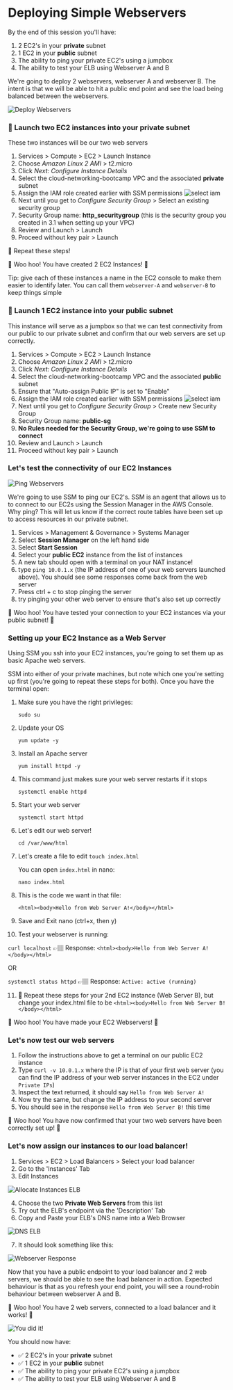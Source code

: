 # Deploying Simple Webservers

By the end of this session you'll have:
  1. 2 EC2's in your __private__ subnet
  2. 1 EC2 in your __public__ subnet
  3. The ability to ping your private EC2's using a jumpbox
  4. The ability to test your ELB using Webserver A and B


We're going to deploy 2 webservers, webserver A and webserver B. The intent is that we will be able to hit a public end point and see the load being balanced between the webservers.

![Deploy Webservers](images/deploy_webservers.png)


### 🚀 Launch two EC2 instances into your private subnet
These two instances will be our two web servers

1. Services > Compute > EC2 > Launch Instance
2. Choose *Amazon Linux 2 AMI* > t2.micro
3. Click *Next: Configure Instance Details*
4. Select the cloud-networking-bootcamp VPC and the associated __private__ subnet
5. Assign the IAM role created earlier with SSM permissions
   ![select iam](images/3.2.6-select-iam.png)
6. Next until you get to *Configure Security Group* > Select an existing security group
7. Security Group name: __http_securitygroup__ (this is the security group you created in 3.1 when setting up your VPC)
8.  Review and Launch > Launch
9.  Proceed without key pair > Launch

🔁 Repeat these steps!

🌈 Woo hoo! You have created 2 EC2 Instances! 🌈

Tip: give each of these instances a name in the EC2 console to make them easier to identify later. You can call them `webserver-A` and `webserver-B` to keep things simple

### 🚀 Launch 1 EC2 instance into your public subnet
This instance will serve as a jumpbox so that we can test connectivity from our public to our private subnet and confirm that our web servers are set up correctly.

1. Services > Compute > EC2 > Launch Instance
2. Choose *Amazon Linux 2 AMI* > t2.micro
3. Click *Next: Configure Instance Details*
4. Select the cloud-networking-bootcamp VPC and the associated __public__ subnet
5. Ensure that "Auto-assign Public IP" is set to "Enable"
6. Assign the IAM role created earlier with SSM permissions
![select iam](images/3.2.6-select-iam.png)
1. Next until you get to *Configure Security Group* > Create new Security Group
2. Security Group name: __public-sg__
3. __No Rules needed for the Security Group, we're going to use SSM to connect__
4.  Review and Launch > Launch
5.  Proceed without key pair > Launch

### Let's test the connectivity of our EC2 Instances

![Ping Webservers](images/ping_webservers.png)

We're going to use SSM to ping our EC2's. SSM is an agent that allows us to to connect to our EC2s using the Session Manager in the AWS Console.
Why ping? This will let us know if the correct route tables have been set up to access resources in our private subnet.

1. Services > Management & Governance > Systems Manager
2. Select __Session Manager__ on the left hand side
3. Select __Start Session__
4. Select your __public EC2__ instance from the list of instances
5. A new tab should open with a terminal on your NAT instance!
6. type `ping 10.0.1.x` (the IP address of one of your web servers launched above). You should see some responses come back from the web server
7. Press ctrl + c to stop pinging the server
8. try pinging your other web server to ensure that's also set up correctly

🌈 Woo hoo! You have tested your connection to your EC2 instances via your public subnet! 🌈


### Setting up your EC2 Instance as a Web Server
Using SSM you ssh into your EC2 instances, you're going to set them up as basic Apache web servers.

SSM into either of your private machines, but note which one you're setting up first (you're going to repeat these steps for both). Once you have the terminal open:


1. Make sure you have the right privileges:

    `sudo su`

2. Update your OS

    `yum update -y`

3. Install an Apache server

    `yum install httpd -y`

4. This command just makes sure your web server restarts if it stops

    `systemctl enable httpd`

5. Start your web server

    `systemctl start httpd`

6. Let's edit our web server!

    `cd /var/www/html`

7. Let's create a file to edit `touch index.html`

    You can open `index.html` in nano:

    `nano index.html`

8. This is the code we want in that file:

    `<html><body>Hello from Web Server A!</body></html>`

9. Save and Exit nano (ctrl+x, then y)

10. Test your webserver is running:

  `curl localhost` 👉🏽 Response: `<html><body>Hello from Web Server A!</body></html>`
  
  OR 
  
  `systemctl status httpd` 👉🏽 Response: `Active: active (running) `

11. 🔁 Repeat these steps for your 2nd EC2 instance (Web Server B), but change your index.html file to be `<html><body>Hello from Web Server B!</body></html>`



🌈 Woo hoo! You have made your EC2 Webservers! 🌈

### Let's now test our web servers
1. Follow the instructions above to get a terminal on our public EC2 instance
2. Type `curl -v 10.0.1.x` where the IP is that of your first web server (you can find the IP address of your web server instances in the EC2 under `Private IPs`)
3. Inspect the text returned, it should say `Hello from Web Server A!`
4. Now try the same, but change the IP address to your second server
5. You should see in the response `Hello from Web Server B!` this time
   
🌈 Woo hoo! You have now confirmed that your two web servers have been correctly set up! 🌈



### Let's now assign our instances to our load balancer!

1. Services > EC2 > Load Balancers > Select your load balancer
2. Go to the 'Instances' Tab
3. Edit Instances

![Allocate Instances ELB](images/allocate_instances_elb.png)

4. Choose the two __Private Web Servers__ from this list
5. Try out the ELB's endpoint via the 'Description' Tab
6. Copy and Paste your ELB's DNS name into a Web Browser

![DNS ELB](images/elb_dns_name.png)

7. It should look something like this:

![Webserver Response](images/webserver_response.png)


Now that you have a public endpoint to your load balancer and 2 web servers, we should be able to see the load balancer in action.
Expected behaviour is that as you refresh your end point, you will see a round-robin behaviour between webserver A and B.

🌈 Woo hoo! You have 2 web servers, connected to a load balancer and it works! 🌈

![You did it!](images/final_vpc_image.png)


You should now have:
  - ✅ 2 EC2's in your __private__ subnet
  - ✅ 1 EC2 in your __public__ subnet
  - ✅ The ability to ping your private EC2's using a jumpbox
  - ✅ The ability to test your ELB using Webserver A and B

